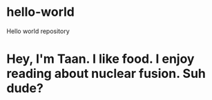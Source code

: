 # hello-world
Hello world repository
# Hey, I'm Taan. I like food. I enjoy reading about nuclear fusion. Suh dude? 
